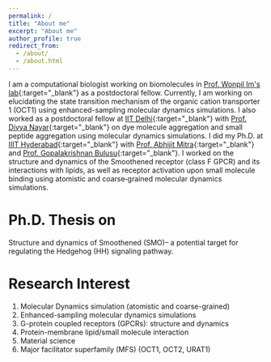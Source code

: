 ```yaml
---
permalink: /
title: "About me"
excerpt: "About me"
author_profile: true
redirect_from: 
  - /about/
  - /about.html
---
```


I am a computational biologist working on biomolecules in [Prof. Wonpil Im's lab](https://compbio.lehigh.edu/){:target="_blank"} as a postdoctoral fellow. Currently, I am working on elucidating the state transition mechanism of the organic cation transporter 1 (OCT1) using enhanced-sampling molecular dynamics simulations. I also worked as a postdoctoral fellow at [IIT Delhi](https://home.iitd.ac.in/){:target="_blank"} with [Prof. Divya Nayar](https://sites.google.com/prod/view/divyanayar/){:target="_blank"} on dye molecule aggregation and small peptide aggregation using molecular dynamics simulations. I did my Ph.D. at [IIIT Hyderabad](https://www.iiit.ac.in/){:target="_blank"} with [Prof. Abhijit Mitra](https://faculty.iiit.ac.in/~abi_chem/web/){:target="_blank"} and [Prof. Gopalakrishnan Bulusu](https://www.linkedin.com/in/gopalakrishnan-bulusu-82a1705/?originalSubdomain=in){:target="_blank"}. I worked on the structure and dynamics of the Smoothened receptor (class F GPCR) and its interactions with lipids, as well as receptor activation upon small molecule binding using atomistic and coarse‑grained molecular dynamics simulations.

Ph.D. Thesis on
======
Structure and dynamics of Smoothened (SMO)– a potential target for regulating the Hedgehog (HH) signaling pathway.

Research Interest
======
1. Molecular Dynamics simulation (atomistic and coarse-grained)
2. Enhanced-sampling molecular dynamics simulations
3. G-protein coupled receptors (GPCRs): structure and dynamics
4. Protein-membrane lipid/small molecule interaction
5. Material science
6. Major facilitator superfamily (MFS) (OCT1, OCT2, URAT1) 


